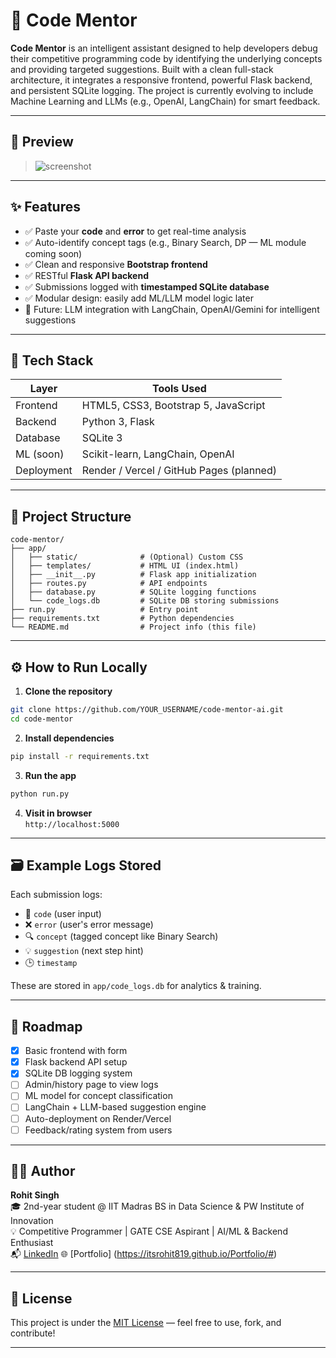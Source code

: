 # 🚀 Code Mentor

**Code Mentor** is an intelligent assistant designed to help developers debug their competitive programming code by identifying the underlying concepts and providing targeted suggestions. Built with a clean full-stack architecture, it integrates a responsive frontend, powerful Flask backend, and persistent SQLite logging. The project is currently evolving to include Machine Learning and LLMs (e.g., OpenAI, LangChain) for smart feedback.

---

## 📸 Preview

> ![screenshot](https://via.placeholder.com/800x400.png?text=Insert+UI+Screenshot+Here)

---

## ✨ Features

- ✅ Paste your **code** and **error** to get real-time analysis
- ✅ Auto-identify concept tags (e.g., Binary Search, DP — ML module coming soon)
- ✅ Clean and responsive **Bootstrap frontend**
- ✅ RESTful **Flask API backend**
- ✅ Submissions logged with **timestamped SQLite database**
- ✅ Modular design: easily add ML/LLM model logic later
- 🚀 Future: LLM integration with LangChain, OpenAI/Gemini for intelligent suggestions

---

## 🧰 Tech Stack

| Layer      | Tools Used                         |
|------------|------------------------------------|
| Frontend   | HTML5, CSS3, Bootstrap 5, JavaScript |
| Backend    | Python 3, Flask                    |
| Database   | SQLite 3                           |
| ML (soon)  | Scikit-learn, LangChain, OpenAI    |
| Deployment | Render / Vercel / GitHub Pages (planned) |

---

## 🧭 Project Structure

```
code-mentor/
├── app/
│   ├── static/              # (Optional) Custom CSS
│   ├── templates/           # HTML UI (index.html)
│   ├── __init__.py          # Flask app initialization
│   ├── routes.py            # API endpoints
│   ├── database.py          # SQLite logging functions
│   └── code_logs.db         # SQLite DB storing submissions
├── run.py                   # Entry point
├── requirements.txt         # Python dependencies
└── README.md                # Project info (this file)
```

---

## ⚙️ How to Run Locally

1. **Clone the repository**
```bash
git clone https://github.com/YOUR_USERNAME/code-mentor-ai.git
cd code-mentor
```

2. **Install dependencies**
```bash
pip install -r requirements.txt
```

3. **Run the app**
```bash
python run.py
```

4. **Visit in browser**  
`http://localhost:5000`

---

## 🗃 Example Logs Stored

Each submission logs:
- 🧾 `code` (user input)
- ❌ `error` (user's error message)
- 🔍 `concept` (tagged concept like Binary Search)
- 💡 `suggestion` (next step hint)
- 🕒 `timestamp`

These are stored in `app/code_logs.db` for analytics & training.

---

## 🚧 Roadmap

- [x] Basic frontend with form
- [x] Flask backend API setup
- [x] SQLite DB logging system
- [ ] Admin/history page to view logs
- [ ] ML model for concept classification
- [ ] LangChain + LLM-based suggestion engine
- [ ] Auto-deployment on Render/Vercel
- [ ] Feedback/rating system from users

---

## 🧑‍💻 Author

**Rohit Singh**  
🎓 2nd-year student @ IIT Madras BS in Data Science & PW Institute of Innovation  
💡 Competitive Programmer | GATE CSE Aspirant | AI/ML & Backend Enthusiast  
📬 [LinkedIn](https://www.linkedin.com/in/rohitsingh-/) 
🌐 [Portfolio] (https://itsrohit819.github.io/Portfolio/#)

---

## 📝 License

This project is under the [MIT License](LICENSE) — feel free to use, fork, and contribute!

---
